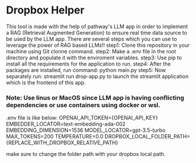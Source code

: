 # Dropbox Helper
This tool is made with the help of pathway's LLM app in order to implement a RAG (Retrieval Augmented Generation) to ensure real time data source to be used by the LLM app.
There are several steps which you can use to leverage the power of RAG based LLMs!!
step1: Clone this repository in your machine using Git clonne command.
step2: Make a .env file in the root directory and populate it with the enviroment variables.
step3: Use pip  to install all the requirements for the application to run.
step4: After the packages are installed, run command: python main.py
step5: Now separately run: streamlit run drop-app.py to launch the streamlit application which is the frontend of this app.

### Note: Use linus or MacOS since LLM app is having conflicting dependencies or use containers using docker or wsl.

.env file is like below:
OPENAI_API_TOKEN={OPENAI_API_KEY}
EMBEDDER_LOCATOR=text-embedding-ada-002
EMBEDDING_DIMENSION=1536
MODEL_LOCATOR=gpt-3.5-turbo
MAX_TOKENS=200
TEMPERATURE=0.0
DROPBOX_LOCAL_FOLDER_PATH={REPLACE_WITH_DROPBOX_RELATIVE_PATH}

make sure to change the folder path with your dropbox local path.
